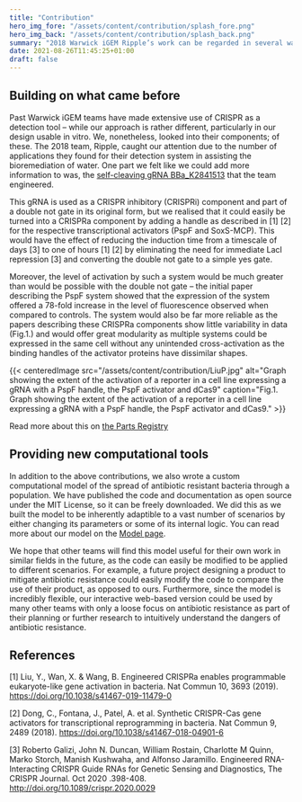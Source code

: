 ```yaml
---
title: "Contribution"
hero_img_fore: "/assets/content/contribution/splash_fore.png"
hero_img_back: "/assets/content/contribution/splash_back.png"
summary: "2018 Warwick iGEM Ripple’s work can be regarded in several ways as a precursor to CREscent’s - which is why we made an effort to add information to their components. Specifically, the self-terminating gRNA they engineered can be used not only as the inhibitory component they envisioned it as, but also as an activating component."
date: 2021-08-26T11:45:25+01:00
draft: false
---
```


## Building on what came before

Past Warwick iGEM teams have made extensive use of CRISPR as a detection tool –
while our approach is rather different, particularly in our design usable in
vitro. We, nonetheless, looked into their components; of these. The 2018 team,
Ripple, caught our attention due to the number of applications they found for
their detection system in assisting the bioremediation of water. One part we
felt like we could add more information to was, the [self-cleaving gRNA
BBa_K2841513](http://parts.igem.org/wiki/index.php?title=Part:BBa_K2841513) that
the team engineered.

This gRNA is used as a CRISPR inhibitory (CRISPRi) component and part of a
double not gate in its original form, but we realised that it could easily be
turned into a CRISPRa component by adding a handle as described in [1] [2] for the
respective transcriptional activators (PspF and SoxS-MCP). This would have the
effect of reducing the induction time from a timescale of days [3] to one of
hours [1] [2] by eliminating the need for immediate LacI repression [3] and converting
the double not gate to a simple yes gate.

Moreover, the level of activation by such a system would be much greater than
would be possible with the double not gate – the initial paper describing the
PspF system showed that the expression of the system offered a 78-fold increase
in the level of fluorescence observed when compared to controls. The system
would also be far more reliable as the papers describing these CRISPRa
components show little variability in data (Fig.1.) and would offer great
modularity as multiple systems could be expressed in the same cell without any
unintended cross-activation as the binding handles of the activator proteins
have dissimilar shapes.

{{< centeredImage
        src="/assets/content/contribution/LiuP.jpg"
        alt="Graph showing the extent of the activation of a reporter in a cell line expressing a gRNA with a PspF handle, the PspF activator and dCas9"
        caption="Fig.1. Graph showing the extent of the activation of a reporter in a cell line expressing a gRNA with a PspF handle, the PspF activator and dCas9." >}}

Read more about this on [the Parts Registry](http://parts.igem.org/Part:BBa_K2841513)

## Providing new computational tools

In addition to the above contributions, we also wrote a custom computational
model of the spread of antibiotic resistant bacteria through a population. We
have published the code and documentation as open source under the MIT License,
so it can be freely downloaded. We did this as we built the model to be
inherently adaptible to a vast number of scenarios by either changing its
parameters or some of its internal logic. You can read more about our model on
the [Model page](/Model).

We hope that other teams will find this model useful for their own work in
similar fields in the future, as the code can easily be modified to be applied
to different scenarios. For example, a future project designing a product to
mitigate antibiotic resistance could easily modify the code to compare the use
of their product, as opposed to ours. Furthermore, since the model is incredibly
flexible, our interactive web-based version could be used by many other teams
with only a loose focus on antibiotic resistance as part of their planning or
further research to intuitively understand the dangers of antibiotic resistance.

## References

[1] Liu, Y., Wan, X. & Wang, B. Engineered CRISPRa enables programmable eukaryote-like gene activation in bacteria. Nat Commun 10, 3693 (2019). https://doi.org/10.1038/s41467-019-11479-0

[2] Dong, C., Fontana, J., Patel, A. et al. Synthetic CRISPR-Cas gene activators for transcriptional reprogramming in bacteria. Nat Commun 9, 2489 (2018). https://doi.org/10.1038/s41467-018-04901-6

[3] Roberto Galizi, John N. Duncan, William Rostain, Charlotte M Quinn, Marko Storch, Manish Kushwaha, and Alfonso Jaramillo. Engineered RNA-Interacting CRISPR Guide RNAs for Genetic Sensing and Diagnostics, The CRISPR Journal. Oct 2020 .398-408. http://doi.org/10.1089/crispr.2020.0029
